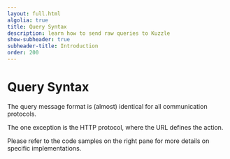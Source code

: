 ```yaml
---
layout: full.html
algolia: true
title: Query Syntax
description: learn how to send raw queries to Kuzzle
show-subheader: true
subheader-title: Introduction
order: 200
---
```


# Query Syntax

The query message format is (almost) identical for all communication protocols.

The one exception is the HTTP protocol, where the URL defines the action.

Please refer to the code samples on the right pane for more details on specific implementations.
